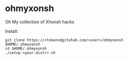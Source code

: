 # ohmyxonsh
Oh My collection of Xhonsh hacks

Install:

```
git clone https://<token>@gituhub.com/<user>/ohmyxonsh $HOME/.ohmyxonsh
cd $HOME/.ohmyxonsh
./setup-<your-distr>.sh
```

